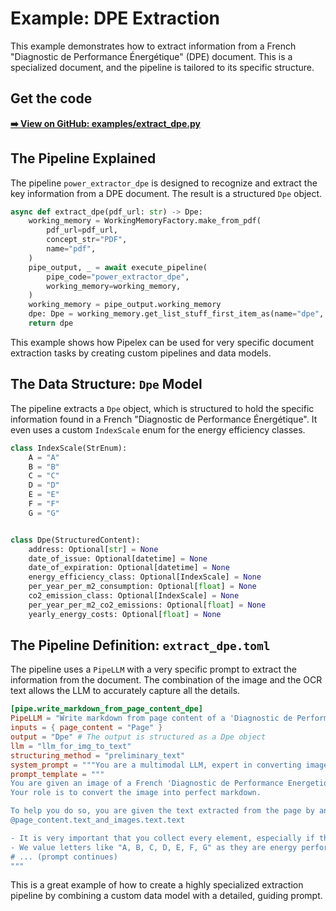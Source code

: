 # Example: DPE Extraction

This example demonstrates how to extract information from a French "Diagnostic de Performance Énergétique" (DPE) document. This is a specialized document, and the pipeline is tailored to its specific structure.

## Get the code

[**➡️ View on GitHub: examples/extract_dpe.py**](https://github.com/Pipelex/pipelex-cookbook/blob/main/examples/extract_dpe.py)

## The Pipeline Explained

The pipeline `power_extractor_dpe` is designed to recognize and extract the key information from a DPE document. The result is a structured `Dpe` object.

```python
async def extract_dpe(pdf_url: str) -> Dpe:
    working_memory = WorkingMemoryFactory.make_from_pdf(
        pdf_url=pdf_url,
        concept_str="PDF",
        name="pdf",
    )
    pipe_output, _ = await execute_pipeline(
        pipe_code="power_extractor_dpe",
        working_memory=working_memory,
    )
    working_memory = pipe_output.working_memory
    dpe: Dpe = working_memory.get_list_stuff_first_item_as(name="dpe", item_type=Dpe)
    return dpe
```

This example shows how Pipelex can be used for very specific document extraction tasks by creating custom pipelines and data models.

## The Data Structure: `Dpe` Model

The pipeline extracts a `Dpe` object, which is structured to hold the specific information found in a French "Diagnostic de Performance Énergétique". It even uses a custom `IndexScale` enum for the energy efficiency classes.

```python
class IndexScale(StrEnum):
    A = "A"
    B = "B"
    C = "C"
    D = "D"
    E = "E"
    F = "F"
    G = "G"


class Dpe(StructuredContent):
    address: Optional[str] = None
    date_of_issue: Optional[datetime] = None
    date_of_expiration: Optional[datetime] = None
    energy_efficiency_class: Optional[IndexScale] = None
    per_year_per_m2_consumption: Optional[float] = None
    co2_emission_class: Optional[IndexScale] = None
    per_year_per_m2_co2_emissions: Optional[float] = None
    yearly_energy_costs: Optional[float] = None
```

## The Pipeline Definition: `extract_dpe.toml`

The pipeline uses a `PipeLLM` with a very specific prompt to extract the information from the document. The combination of the image and the OCR text allows the LLM to accurately capture all the details.

```toml
[pipe.write_markdown_from_page_content_dpe]
PipeLLM = "Write markdown from page content of a 'Diagnostic de Performance Energetique'"
inputs = { page_content = "Page" }
output = "Dpe" # The output is structured as a Dpe object
llm = "llm_for_img_to_text"
structuring_method = "preliminary_text"
system_prompt = """You are a multimodal LLM, expert in converting images into perfect markdown."""
prompt_template = """
You are given an image of a French 'Diagnostic de Performance Energetique'.
Your role is to convert the image into perfect markdown.

To help you do so, you are given the text extracted from the page by an OCR model.
@page_content.text_and_images.text.text

- It is very important that you collect every element, especially if they are related to the energy performance of the building.
- We value letters like "A, B, C, D, E, F, G" as they are energy performance classes.
# ... (prompt continues)
"""
```
This is a great example of how to create a highly specialized extraction pipeline by combining a custom data model with a detailed, guiding prompt. 